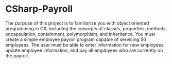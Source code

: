 # CSharp-Payroll
The purpose of this project is to familiarize you with object oriented programming in C#, including the concepts of classes, properties, methods, encapsulation, containment, polymorphism, and inheritance.  You must create a simple employee payroll program capable of servicing 50 employees. The user must be able to enter information for new employees, update employee information, and pay all employees who are currently on the payroll.
